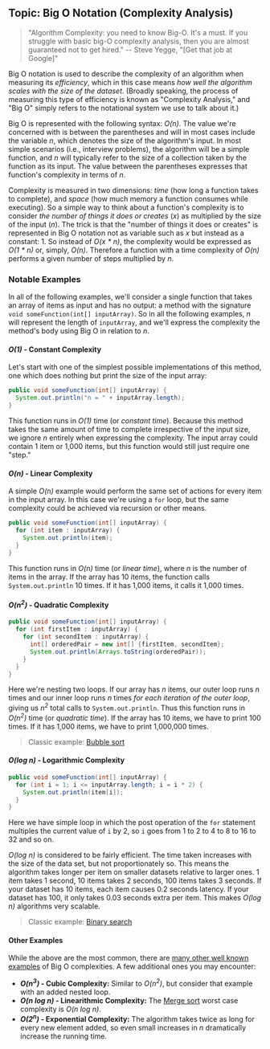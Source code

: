 ## Topic: Big O Notation (Complexity Analysis)

> "Algorithm Complexity: you need to know Big-O. It's a must. If you struggle with basic big-O complexity analysis, then you are almost guaranteed not to get hired." -- Steve Yegge, "[Get that job at Google]"

Big O notation is used to describe the complexity of an algorithm when measuring its _efficiency_, which in this case means _how well the algorithm scales with the size of the dataset_. (Broadly speaking, the process of measuring this type of efficiency is known as "Complexity Analysis," and "Big O" simply refers to the notational system we use to talk about it.)

Big O is represented with the following syntax: _O(n)_. The value we're concerned with is between the parentheses and will in most cases include the variable _n_, which denotes the size of the algorithm's input. In most simple scenarios (i.e., interview problems), the algorithm will be a simple function, and _n_ will typically refer to the size of a collection taken by the function as its input. The value between the parentheses expresses that function's complexity in terms of _n_.

Complexity is measured in two dimensions: _time_ (how long a function takes to complete), and _space_ (how much memory a function consumes while executing).  So a simple way to think about a function's complexity is to consider _the number of things it does or creates_ (_x_) as multiplied by the size of the input (_n_). The trick is that the "number of things it does or creates" is represented in Big O notation not as variable such as _x_ but instead as a constant: 1. So instead of _O(x * n)_, the complexity would be expressed as _O(1 * n)_ or, simply, _O(n)_. Therefore a function with a time complexity of _O(n)_ performs a given number of steps multiplied by _n_.

### Notable Examples

In all of the following examples, we'll consider a single function that takes an array of items as input and has no output: a method with the signature `void someFunction(int[] inputArray)`. So in all the following examples, _n_ will represent the length of `inputArray`, and we'll express the complexity the method's body using Big O in relation to _n_.

#### _O(1)_ - Constant Complexity

Let's start with one of the simplest possible implementations of this method, one which does nothing but print the size of the input array:

```java
public void someFunction(int[] inputArray) {
  System.out.println("n = " + inputArray.length);
}
```

This function runs in _O(1)_ time (or _constant time_).  Because this method takes the same amount of time to complete irrespective of the input size, we  ignore _n_ entirely when expressing the complexity. The input array could contain 1 item or 1,000 items, but this function would still just require one "step."

#### _O(n)_ - Linear Complexity

A simple _O(n)_ example would perform the same set of actions for every item in the input array. In this case we're using a `for` loop, but the same complexity could be achieved via recursion or other means.

```java
public void someFunction(int[] inputArray) {
  for (int item : inputArray) {
    System.out.println(item);
  }
}
```

This function runs in _O(n)_ time (or _linear time_), where _n_ is the number of items in the array. If the array has 10 items, the function calls `System.out.println` 10 times. If it has 1,000 items, it calls it 1,000 times.

#### _O(n<sup>2</sup>)_ - Quadratic Complexity

```java
public void someFunction(int[] inputArray) {
  for (int firstItem : inputArray) {
    for (int secondItem : inputArray) {
      int[] orderedPair = new int[] {firstItem, secondItem};
      System.out.println(Arrays.toString(orderedPair));
    }
  }
}
```

Here we're nesting two loops. If our array has _n_ items, our outer loop runs _n_ times and our inner loop runs _n_ times _for each iteration of the outer loop_, giving us _n<sup>2</sup>_ total calls to `System.out.println`. Thus this function runs in _O(n<sup>2</sup>)_ time (or _quadratic time_). If the array has 10 items, we have to print 100 times. If it has 1,000 items, we have to print 1,000,000 times.

> Classic example: [Bubble sort](https://en.wikipedia.org/wiki/Bubble_sort)

#### _O(log n)_ - Logarithmic Complexity

```java
public void someFunction(int[] inputArray) {
  for (int i = 1; i <= inputArray.length; i = i * 2) {
    System.out.println(item[i]);
  }
}
```

Here we have simple loop in which the post operation of the `for` statement multiples the current value of `i` by 2, so `i` goes from 1 to 2 to 4 to 8 to 16 to 32 and so on.

_O(log n)_ is considered to be fairly efficient. The time taken increases with the size of the data set, but not proportionately so. This means the algorithm takes longer per item on smaller datasets relative to larger ones. 1 item takes 1 second, 10 items takes 2 seconds, 100 items takes 3 seconds. If your dataset has 10 items, each item causes 0.2 seconds latency. If your dataset has 100, it only takes 0.03 seconds extra per item. This makes _O(log n)_ algorithms very scalable.

> Classic example: [Binary search](https://en.wikipedia.org/wiki/Binary_search_algorithm)

#### Other Examples

While the above are the most common, there are [many other well known examples](https://en.wikipedia.org/wiki/Time_complexity#Table_of_common_time_complexities) of Big O complexities. A few additional ones you may encounter:

- **_O(n<sup>3</sup>)_ - Cubic Complexity:** Similar to _O(n<sup>2</sup>)_, but consider that example with an added nested loop.
- **_O(n log n)_ - Linearithmic Complexity:** The [Merge sort](https://en.wikipedia.org/wiki/Merge_sort) worst case complexity is _O(n log n)_.
- **_O(2<sup>n</sup>)_ - Exponential Complexity:** The algorithm takes twice as long for every new element added, so even small increases in _n_ dramatically increase the running time.
